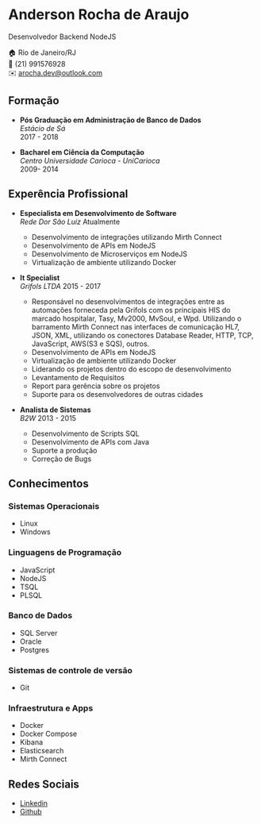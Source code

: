 # Anderson Rocha de Araujo
Desenvolvedor Backend NodeJS

:house:     Rio de Janeiro/RJ <br>
:iphone:    (21) 991576928<br>
:envelope:  arocha.dev@outlook.com

## Formação

* **Pós Graduação em Administração de Banco de Dados** <br>
*Estácio de Sá* <br>
2017 - 2018

* **Bacharel em Ciência da Computação** <br>
*Centro Universidade Carioca - UniCarioca* <br>
2009- 2014

## Experência Profissional

* **Especialista em Desenvolvimento de Software**<br>
*Rede Dor São Luiz*
Atualmente
  * Desenvolvimento de integrações utilizando Mirth Connect
  * Desenvolvimento de APIs em NodeJS
  * Desenvolvimento de Microserviços em NodeJS
  * Virtualização de ambiente utilizando Docker

* **It Specialist**<br>
*Grifols LTDA*
2015 - 2017
   * Responsável no desenvolvimentos de integrações entre as automações forneceda pela Grifols com os principais HIS do marcado hospitalar, Tasy, Mv2000, MvSoul, e Wpd. Utilizando o barramento Mirth Connect nas interfaces de comunicação HL7, JSON, XML, utilizando os conectores Database Reader, HTTP, TCP, JavaScript, AWS(S3 e SQS), outros.
   * Desenvolvimento de APIs em NodeJS
   * Virtualização de ambiente utilizando Docker
   * Liderando os projetos dentro do escopo de desenvolvimento
   * Levantamento de Requisitos
   * Report para gerência sobre os projetos
   * Suporte para os desenvolvedores de outras cidades

* **Analista de Sistemas**<br>
*B2W*
2013 - 2015
  * Desenvolvimento de Scripts SQL
  * Desenvolvimento de APIs com Java
  * Suporte a produção
  * Correção de Bugs

## Conhecimentos

### Sistemas Operacionais
* Linux
* Windows

### Linguagens de Programação
* JavaScript
* NodeJS
* TSQL
* PLSQL

### Banco de Dados
* SQL Server
* Oracle
* Postgres

### Sistemas de controle de versão
* Git

### Infraestrutura e Apps
* Docker
* Docker Compose
* Kibana
* Elasticsearch
* Mirth Connect

## Redes Sociais
*  [Linkedin](https://www.linkedin.com/arocha-)
*  [Github](https://github.com/arochaa)

<!--
**arochaa/arochaa** is a ✨ _special_ ✨ repository because its `README.md` (this file) appears on your GitHub profile.

Here are some ideas to get you started:

- 🔭 I’m currently working on ...
- 🌱 I’m currently learning ...
- 👯 I’m looking to collaborate on ...
- 🤔 I’m looking for help with ...
- 💬 Ask me about ...
- 📫 How to reach me: ...
- 😄 Pronouns: ...
- ⚡ Fun fact: ...
-->
